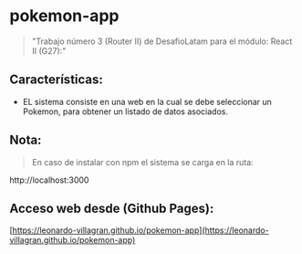 # pokemon-app

>"Trabajo número 3 (Router II) de DesafioLatam para el módulo: React II (G27):"

## Características:

* EL sistema consiste en una web en la cual se debe seleccionar un Pokemon, para obtener un listado de datos asociados. 

## Nota: 

>En caso de instalar con npm el sistema se carga en la ruta: 

http://localhost:3000

## Acceso web desde (Github Pages):

[https://leonardo-villagran.github.io/pokemon-app](https://leonardo-villagran.github.io/pokemon-app)